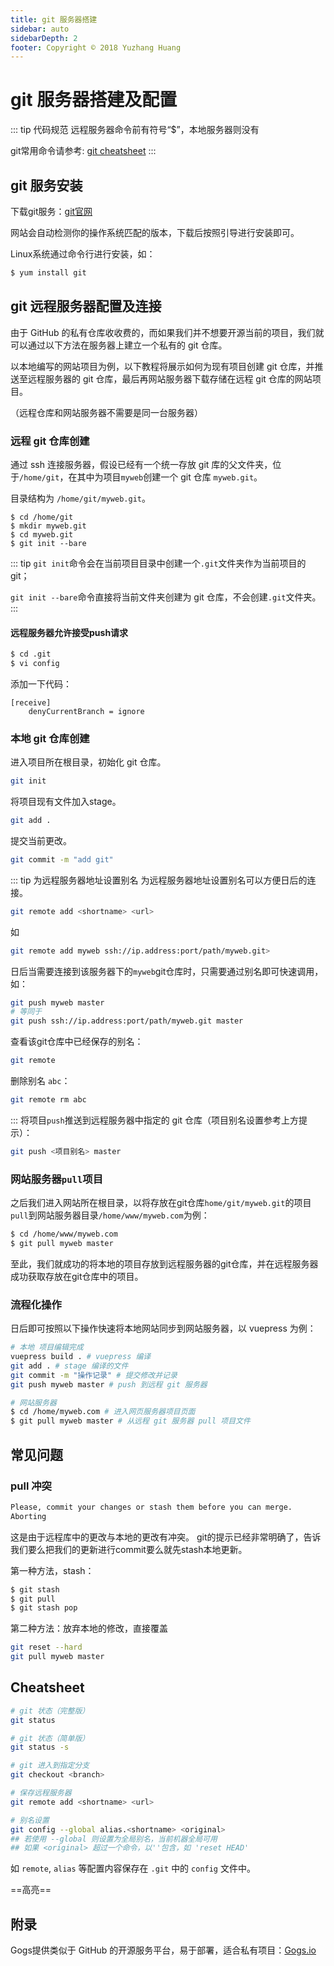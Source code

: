 ```yaml
---
title: git 服务器搭建
sidebar: auto
sidebarDepth: 2
footer: Copyright © 2018 Yuzhang Huang
---
```

# git 服务器搭建及配置
::: tip 代码规范
远程服务器命令前有符号“$”，本地服务器则没有

git常用命令请参考: [git cheatsheet](#cheatsheet)
:::
## git 服务安装
下载git服务：[git官网](https://git-scm.com/downloads "下载git")

网站会自动检测你的操作系统匹配的版本，下载后按照引导进行安装即可。

Linux系统通过命令行进行安装，如：
``` bash
$ yum install git
```
## git 远程服务器配置及连接
由于 GitHub 的私有仓库收收费的，而如果我们并不想要开源当前的项目，我们就可以通过以下方法在服务器上建立一个私有的 git 仓库。

以本地编写的网站项目为例，以下教程将展示如何为现有项目创建 git 仓库，并推送至远程服务器的 git 仓库，最后再网站服务器下载存储在远程 git 仓库的网站项目。

（远程仓库和网站服务器不需要是同一台服务器）
### 远程 git 仓库创建
通过 ssh 连接服务器，假设已经有一个统一存放 git 库的父文件夹，位于`/home/git`，在其中为项目`myweb`创建一个 git 仓库 `myweb.git`。

目录结构为 `/home/git/myweb.git`。
``` bash{4}
$ cd /home/git
$ mkdir myweb.git
$ cd myweb.git
$ git init --bare
```
::: tip
`git init`命令会在当前项目目录中创建一个`.git`文件夹作为当前项目的 git；

`git init --bare`命令直接将当前文件夹创建为 git 仓库，不会创建`.git`文件夹。
:::
#### 远程服务器允许接受push请求
``` bash
$ cd .git
$ vi config
```
添加一下代码：
```
[receive]
	denyCurrentBranch = ignore
```
### 本地 git 仓库创建
进入项目所在根目录，初始化 git 仓库。
``` bash
git init
```
将项目现有文件加入stage。
``` bash
git add .
```
提交当前更改。
``` bash
git commit -m "add git"
```
::: tip 为远程服务器地址设置别名
为远程服务器地址设置别名可以方便日后的连接。
``` bash
git remote add <shortname> <url>
```
如
``` bash
git remote add myweb ssh://ip.address:port/path/myweb.git>
```
日后当需要连接到该服务器下的`myweb`git仓库时，只需要通过别名即可快速调用，如：
``` bash
git push myweb master
# 等同于
git push ssh://ip.address:port/path/myweb.git master
```
查看该git仓库中已经保存的别名：
``` bash
git remote
```

删除别名 `abc`：
``` bash
git remote rm abc
```
:::
将项目`push`推送到远程服务器中指定的 git 仓库（项目别名设置参考上方提示）：
``` bash
git push <项目别名> master
```
### 网站服务器`pull`项目
之后我们进入网站所在根目录，以将存放在git仓库`home/git/myweb.git`的项目`pull`到网站服务器目录`/home/www/myweb.com`为例：
``` bash
$ cd /home/www/myweb.com
$ git pull myweb master
```
至此，我们就成功的将本地的项目存放到远程服务器的git仓库，并在远程服务器成功获取存放在git仓库中的项目。
### 流程化操作
日后即可按照以下操作快速将本地网站同步到网站服务器，以 vuepress 为例：
``` bash
# 本地 项目编辑完成
vuepress build . # vuepress 编译
git add . # stage 编译的文件
git commit -m "操作记录" # 提交修改并记录
git push myweb master # push 到远程 git 服务器
```
``` bash
# 网站服务器
$ cd /home/myweb.com # 进入网页服务器项目页面
$ git pull myweb master # 从远程 git 服务器 pull 项目文件
```
## 常见问题
### pull 冲突
``` bash
Please, commit your changes or stash them before you can merge.  
Aborting
```
这是由于远程库中的更改与本地的更改有冲突。
git的提示已经非常明确了，告诉我们要么把我们的更新进行commit要么就先stash本地更新。

第一种方法，stash：
``` bash
$ git stash
$ git pull
$ git stash pop
```

第二种方法：放弃本地的修改，直接覆盖
``` bash
git reset --hard
git pull myweb master
```
## Cheatsheet
``` bash
# git 状态（完整版）
git status

# git 状态（简单版）
git status -s

# git 进入到指定分支
git checkout <branch>

# 保存远程服务器
git remote add <shortname> <url>

# 别名设置
git config --global alias.<shortname> <original> 
## 若使用 --global 则设置为全局别名，当前机器全局可用
## 如果 <original> 超过一个命令，以''包含，如 'reset HEAD'
```
如 `remote`, `alias` 等配置内容保存在 `.git` 中的 `config` 文件中。

==高亮==
## 附录
Gogs提供类似于 GitHub 的开源服务平台，易于部署，适合私有项目：[Gogs.io](https://gogs.io/ "访问Gogs官网")